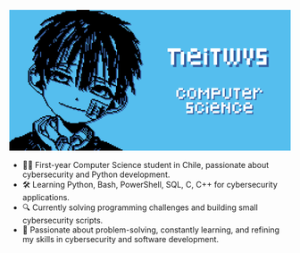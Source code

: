![neitwys banner](https://github.com/neitwys/neitwys/blob/main/neitwys%20banner%20github.png "neitwys banner")

- 👨‍💻 First-year Computer Science student in Chile, passionate about cybersecurity and Python development.
- 🛠️ Learning Python, Bash, PowerShell, SQL, C, C++ for cybersecurity applications.
- 🔍 Currently solving programming challenges and building small cybersecurity scripts.
- 🎯 Passionate about problem-solving, constantly learning, and refining my skills in cybersecurity and software development.

<!---
neitwys/neitwys is a ✨ special ✨ repository because its `README.md` (this file) appears on your GitHub profile.
You can click the Preview link to take a look at your changes.
--->

